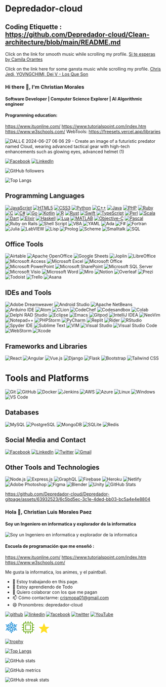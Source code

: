 # Depredador-cloud

## Coding Etiquette : https://github.com/Depredador-cloud/Clean-architecture/blob/main/README.md 

Click on the link for smooth music while scrolling my profile. 
[Si te esperas by Camila Orantes ](https://youtu.be/BtAm8DITKyI?si=zdrk_vdx4y_F7RQU)

Click on the link here for some gansta music while scrolling my profile. 
[Chris Jedi, YOVNGCHIMI, Dei V - Los Que Son](https://youtu.be/o3hebzdPWRQ?si=LsuQQCDuMQirri8f)

### Hi there 👋, I'm Christian Morales
#### Software Developer | Computer Science Explorer | AI Algorithmic engineer 
#### Programming education: 

https://www.ituonline.com/
https://www.tutorialspoint.com/index.htm
https://www.w3schools.com/
WebTools: https://freesets.vercel.app/libraries


![DALL·E 2024-06-27 06 06 29 - Create an image of a futuristic predator named Cloud, wearing advanced tactical gear with high-tech enhancements such as glowing eyes, advanced helmet (1)](https://github.com/Depredador-cloud/Depredador-gitpage/assets/63932523/571ced03-0a50-44e3-88d8-4748f472b478)

[![Facebook](https://img.shields.io/badge/Facebook-%231877F2.svg?logo=facebook&logoColor=white)](https://www.facebook.com/profile.php?id=100006291639953)
[![LinkedIn](https://img.shields.io/badge/LinkedIn-%230077B5.svg?logo=linkedin&logoColor=white)](https://www.linkedin.com/in/christian-luis-morales-paez-b69a951a7/)

![GitHub followers](https://img.shields.io/github/followers/depredador-cloud.svg?style=social&label=Follow&maxAge=2592000)

![Top Langs](https://github-readme-stats.vercel.app/api/top-langs/?username=depredador-cloud&theme=blue-green)

## Programming Languages

[![JavaScript](https://img.shields.io/badge/JavaScript-%23323330.svg?style=for-the-badge&logo=javascript&logoColor=%23F7DF1E)](https://github.com/Depredador-cloud/JavascriptBasic/blob/main/README.md)
[![HTML5](https://img.shields.io/badge/HTML5-%23E34F26.svg?style=for-the-badge&logo=html5&logoColor=white)](https://github.com/Depredador-cloud/HTML5-Basic/blob/main/README.md)
[![CSS3](https://img.shields.io/badge/CSS3-%231572B6.svg?style=for-the-badge&logo=css3&logoColor=white)](https://github.com/Depredador-cloud/Css3-Basic/blob/main/README.md)
[![Python](https://img.shields.io/badge/Python-%2314354C.svg?style=for-the-badge&logo=python&logoColor=white)](https://github.com/Depredador-cloud/Pythonintrodev_1.git)
[![C++](https://img.shields.io/badge/C%2B%2B-%2300599C.svg?style=for-the-badge&logo=c%2B%2B&logoColor=white)](https://github.com/Depredador-cloud/C---Basic/blob/main/README.md)
[![Java](https://img.shields.io/badge/Java-%23ED8B00.svg?style=for-the-badge&logo=java&logoColor=white)](https://github.com/Depredador-cloud/Java-Basic/blob/main/README.md)
[![PHP](https://img.shields.io/badge/PHP-%23777BB4.svg?style=for-the-badge&logo=php&logoColor=white)](https://github.com/Depredador-cloud/PHP-Basic/blob/main/README.md)
[![Ruby](https://img.shields.io/badge/Ruby-%23CC342D.svg?style=for-the-badge&logo=ruby&logoColor=white)](https://github.com/Depredador-cloud/Ruby-Basics/blob/main/README.md#why-ruby)
[![C](https://img.shields.io/badge/C-%2300599C.svg?style=for-the-badge&logo=c&logoColor=white)](https://github.com/Depredador-cloud/C-programming-basics/blob/main/README.md)
[![C#](https://img.shields.io/badge/C%23-%23239120.svg?style=for-the-badge&logo=c-sharp&logoColor=white)](https://github.com/Depredador-cloud/C-or-Csharp-basics/blob/main/README.md)
[![Go](https://img.shields.io/badge/Go-%2300ADD8.svg?style=for-the-badge&logo=go&logoColor=white)](https://github.com/Depredador-cloud/Go-or-Golang/blob/main/README.md)
[![Kotlin](https://img.shields.io/badge/Kotlin-%230095D5.svg?style=for-the-badge&logo=kotlin&logoColor=white)](https://github.com/Depredador-cloud/Kotlin-Basics/blob/main/README.md)
[![R](https://img.shields.io/badge/R-%23276DC3.svg?style=for-the-badge&logo=r&logoColor=white)](https://github.com/Depredador-cloud/R-studio-Basics/blob/main/README.md)
[![Rust](https://img.shields.io/badge/Rust-%23000000.svg?style=for-the-badge&logo=rust&logoColor=white)](https://github.com/Depredador-cloud/Rust-Basics/blob/main/README.md)
[![Swift](https://img.shields.io/badge/Swift-%23FA7343.svg?style=for-the-badge&logo=swift&logoColor=white)](https://github.com/Depredador-cloud/Swift-Basics-/blob/main/README.md)
[![TypeScript](https://img.shields.io/badge/TypeScript-%23007ACC.svg?style=for-the-badge&logo=typescript&logoColor=white)](https://github.com/Depredador-cloud/Typescript-basics/blob/main/README.md)
[![Perl](https://img.shields.io/badge/Perl-%2339457E.svg?style=for-the-badge&logo=perl&logoColor=white)](https://github.com/Depredador-cloud/Perl-Basics/blob/main/README.md)
[![Scala](https://img.shields.io/badge/Scala-%23DC322F.svg?style=for-the-badge&logo=scala&logoColor=white)](https://github.com/Depredador-cloud/Scala-Basics)
[![Dart](https://img.shields.io/badge/Dart-%230175C2.svg?style=for-the-badge&logo=dart&logoColor=white)](https://github.com/Depredador-cloud/Dart-Basics)
[![Elixir](https://img.shields.io/badge/Elixir-%234B275F.svg?style=for-the-badge&logo=elixir&logoColor=white)](https://github.com/Depredador-cloud/Elixir-Basics)
[![Haskell](https://img.shields.io/badge/Haskell-%235D4F85.svg?style=for-the-badge&logo=haskell&logoColor=white)](https://github.com/Depredador-cloud/Haskell-Basics)
[![Lua](https://img.shields.io/badge/Lua-%232C2D72.svg?style=for-the-badge&logo=lua&logoColor=white)](https://github.com/Depredador-cloud/Lua-Basics)
[![MATLAB](https://img.shields.io/badge/MATLAB-%23FF7200.svg?style=for-the-badge&logo=mathworks&logoColor=white)](https://github.com/Depredador-cloud/Mathlab-Basics)
[![Objective-C](https://img.shields.io/badge/Objective--C-%23387EB8.svg?style=for-the-badge&logo=apple&logoColor=white)](https://github.com/Depredador-cloud/Objective-C-basics/blob/main/README.md)
[![Pascal](https://img.shields.io/badge/Pascal-%2389E051.svg?style=for-the-badge&logo=pascal&logoColor=white)](https://github.com/Depredador-cloud/Pascal-Basics)
![Ruby on Rails](https://img.shields.io/badge/Ruby_on_Rails-%23CC0000.svg?style=for-the-badge&logo=ruby-on-rails&logoColor=white)
![Shell Script](https://img.shields.io/badge/Shell_Script-%23121011.svg?style=for-the-badge&logo=gnu-bash&logoColor=white)
![VBA](https://img.shields.io/badge/VBA-%23669CB3.svg?style=for-the-badge&logo=vba&logoColor=white)
![YAML](https://img.shields.io/badge/YAML-%23CB171E.svg?style=for-the-badge&logo=yaml&logoColor=white)
![Ada](https://img.shields.io/badge/Ada-%232D3B50.svg?style=for-the-badge&logo=ada&logoColor=white)
![F#](https://img.shields.io/badge/F%23-%230B0B0B.svg?style=for-the-badge&logo=f-sharp&logoColor=white)
![Fortran](https://img.shields.io/badge/Fortran-%23734F24.svg?style=for-the-badge&logo=fortran&logoColor=white)
![Julia](https://img.shields.io/badge/Julia-%237E10CC.svg?style=for-the-badge&logo=julia&logoColor=white)
![LabVIEW](https://img.shields.io/badge/LabVIEW-%23F4C300.svg?style=for-the-badge&logo=labview&logoColor=white)
![Lisp](https://img.shields.io/badge/Lisp-%23202520.svg?style=for-the-badge&logo=lisp&logoColor=white)
![Prolog](https://img.shields.io/badge/Prolog-%233F4A6F.svg?style=for-the-badge&logo=prolog&logoColor=white)
![Scheme](https://img.shields.io/badge/Scheme-%2348B0D8.svg?style=for-the-badge&logo=scheme&logoColor=white)
![Smalltalk](https://img.shields.io/badge/Smalltalk-%23547293.svg?style=for-the-badge&logo=smalltalk&logoColor=white)
![SQL](https://img.shields.io/badge/SQL-%23CC2927.svg?style=for-the-badge&logo=sql&logoColor=white)

## Office Tools

![Airtable](https://img.shields.io/badge/Airtable-18BFFF?style=for-the-badge&logo=Airtable&logoColor=white)
![Apache OpenOffice](https://img.shields.io/badge/Apache_OpenOffice-0E85CD?style=for-the-badge&logo=ApacheOpenOffice&logoColor=white)
![Google Sheets](https://img.shields.io/badge/Google%20Sheets-34A853?style=for-the-badge&logo=google-sheets&logoColor=white)
![Joplin](https://img.shields.io/badge/Joplin-1071D3?style=for-the-badge&logo=joplin&logoColor=white)
![LibreOffice](https://img.shields.io/badge/LibreOffice-18A303?style=for-the-badge&logo=LibreOffice&logoColor=white)
![Microsoft Access](https://img.shields.io/badge/Microsoft_Access-A4373A?style=for-the-badge&logo=microsoft-access&logoColor=white)
![Microsoft Excel](https://img.shields.io/badge/Microsoft_Excel-217346?style=for-the-badge&logo=microsoft-excel&logoColor=white)
![Microsoft Office](https://img.shields.io/badge/Microsoft_Office-D83B01?style=for-the-badge&logo=microsoft-office&logoColor=white)
![Microsoft PowerPoint](https://img.shields.io/badge/Microsoft_PowerPoint-B7472A?style=for-the-badge&logo=microsoft-powerpoint&logoColor=white)
![Microsoft SharePoint](https://img.shields.io/badge/Microsoft_SharePoint-0078D4?style=for-the-badge&logo=microsoft-sharepoint&logoColor=white)
![Microsoft SQL Server](https://img.shields.io/badge/Microsoft_SQL_Server-CC2927?style=for-the-badge&logo=microsoft-sql-server&logoColor=white)
![Microsoft Visio](https://img.shields.io/badge/Microsoft_Visio-3955A3?style=for-the-badge&logo=microsoft-visio&logoColor=white)
![Microsoft Word](https://img.shields.io/badge/Microsoft_Word-2B579A?style=for-the-badge&logo=microsoft-word&logoColor=white)
![Miro](https://img.shields.io/badge/Miro-050038?style=for-the-badge&logo=Miro&logoColor=white)
![Notion](https://img.shields.io/badge/Notion-000000?style=for-the-badge&logo=notion&logoColor=white)
![Overleaf](https://img.shields.io/badge/Overleaf-47A141?style=for-the-badge&logo=Overleaf&logoColor=white)
![Prezi](https://img.shields.io/badge/Prezi-3181FF?style=for-the-badge&logo=prezi&logoColor=white)
![Todoist](https://img.shields.io/badge/Todoist-E44332?style=for-the-badge&logo=todoist&logoColor=white)
![Trello](https://img.shields.io/badge/Trello-0052CC?style=for-the-badge&logo=trello&logoColor=white)
![Asana](https://img.shields.io/badge/Asana-273347?style=for-the-badge&logo=asana&logoColor=white)

## IDEs and Tools

![Adobe Dreamweaver](https://img.shields.io/badge/Adobe%20Dreamweaver-072401?style=for-the-badge&logo=Adobe%20Dreamweaver&logoColor=34F400)
![Android Studio](https://img.shields.io/badge/Android_Studio-3DDC84?style=for-the-badge&logo=android-studio&logoColor=white)
![Apache NetBeans](https://img.shields.io/badge/apache%20netbeans-1B6AC6?style=for-the-badge&logo=apache%20netbeans%20IDE&logoColor=white)
![Arduino IDE](https://img.shields.io/badge/Arduino_IDE-00979D?style=for-the-badge&logo=arduino&logoColor=white)
![Atom](https://img.shields.io/badge/Atom-66595C?style=for-the-badge&logo=Atom&logoColor=white)
![CLion](https://img.shields.io/badge/CLion-000000?style=for-the-badge&logo=clion&logoColor=white)
![CodeChef](https://img.shields.io/badge/-CodeChef-5B4638?style=for-the-badge&logo=CodeChef&logoColor=white)
![Codesandbox](https://img.shields.io/badge/Codesandbox-000000?style=for-the-badge&logo=CodeSandbox&logoColor=white)
![Colab](https://img.shields.io/badge/Colab-F9AB00?style=for-the-badge&logo=googlecolab&color=525252)
![Delphi RAD Studio](https://img.shields.io/badge/Delphi_RAD_Studio-B22222?style=for-the-badge&logo=delphi&logoColor=white)
![Eclipse](https://img.shields.io/badge/Eclipse-2C2255?style=for-the-badge&logo=eclipse&logoColor=white)
![Emacs](https://img.shields.io/badge/Emacs-%237F5AB6.svg?&style=for-the-badge&logo=gnu-emacs&logoColor=white)
![Gitpod](https://img.shields.io/badge/Gitpod-000000?style=for-the-badge&logo=gitpod&logoColor=#FFAE33)
![IntelliJ IDEA](https://img.shields.io/badge/IntelliJ_IDEA-000000.svg?style=for-the-badge&logo=intellij-idea&logoColor=white)
![NeoVim](https://img.shields.io/badge/NeoVim-%2357A143.svg?&style=for-the-badge&logo=neovim&logoColor=white)
![Notepad++](https://img.shields.io/badge/Notepad++-90E59A.svg?style=for-the-badge&logo=notepad%2B%2B&logoColor=black)
![PHPStorm](http://img.shields.io/badge/-PHPStorm-181717?style=for-the-badge&logo=phpstorm&logoColor=white)
![PyCharm](https://img.shields.io/badge/PyCharm-000000.svg?&style=for-the-badge&logo=PyCharm&logoColor=white)
![Replit](https://img.shields.io/badge/replit-667881?style=for-the-badge&logo=replit&logoColor=white)
![Rider](https://img.shields.io/badge/Rider-000000?style=for-the-badge&logo=Rider&logoColor=white)
![RStudio](https://img.shields.io/badge/RStudio-75AADB?style=for-the-badge&logo=RStudio&logoColor=white)
![Spyder IDE](https://img.shields.io/badge/Spyder%20Ide-FF0000?style=for-the-badge&logo=spyder%20ide&logoColor=white)
![Sublime Text](https://img.shields.io/badge/sublime_text-%23575757.svg?&style=for-the-badge&logo=sublime-text&logoColor=important)
![VIM](https://img.shields.io/badge/VIM-%2311AB00.svg?&style=for-the-badge&logo=vim&logoColor=white)
![Visual Studio](https://img.shields.io/badge/Visual_Studio-5C2D91?style=for-the-badge&logo=visual%20studio&logoColor=white)
![Visual Studio Code](https://img.shields.io/badge/Visual_Studio_Code-0078D4?style=for-the-badge&logo=visual%20studio%20code&logoColor=white)
![WebStorm](https://img.shields.io/badge/WebStorm-000000?style=for-the-badge&logo=WebStorm&logoColor=white)
![Xcode](https://img.shields.io/badge/Xcode-007ACC?style=for-the-badge&logo=Xcode&logoColor=white)

## Frameworks and Libraries

![React](https://img.shields.io/badge/React-%2320232a.svg?style=for-the-badge&logo=react&logoColor=%2361DAFB)
![Angular](https://img.shields.io/badge/Angular-%23DD0031.svg?style=for-the-badge&logo=angular&logoColor=white)
![Vue.js](https://img.shields.io/badge/Vue.js-%2335495e.svg?style=for-the-badge&logo=vue.js&logoColor=%234FC08D)
![Django](https://img.shields.io/badge/Django-%23092E20.svg?style=for-the-badge&logo=django&logoColor=white)
![Flask](https://img.shields.io/badge/Flask-%23000.svg?style=for-the-badge&logo=flask&logoColor=white)
![Bootstrap](https://img.shields.io/badge/Bootstrap-%23563D7C.svg?style=for-the-badge&logo=bootstrap&logoColor=white)
![Tailwind CSS](https://img.shields.io/badge/Tailwind_CSS-%2338B2AC.svg?style=for-the-badge&logo=tailwind-css&logoColor=white)

# Tools and Platforms

![Git](https://img.shields.io/badge/Git-%23F05033.svg?style=for-the-badge&logo=git&logoColor=white)
![GitHub](https://img.shields.io/badge/GitHub-%23121011.svg?style=for-the-badge&logo=github&logoColor=white)
![Docker](https://img.shields.io/badge/Docker-%230db7ed.svg?style=for-the-badge&logo=docker&logoColor=white)
![Jenkins](https://img.shields.io/badge/Jenkins-%232C5263.svg?style=for-the-badge&logo=jenkins&logoColor=white)
![AWS](https://img.shields.io/badge/Amazon_AWS-%23232F3E.svg?style=for-the-badge&logo=amazon-aws&logoColor=white)
![Azure](https://img.shields.io/badge/Microsoft_Azure-%230072C6.svg?style=for-the-badge&logo=microsoft-azure&logoColor=white)
![Linux](https://img.shields.io/badge/Linux-%23FCC624.svg?style=for-the-badge&logo=linux&logoColor=black)
![Windows](https://img.shields.io/badge/Windows-%230078D6.svg?style=for-the-badge&logo=windows&logoColor=white)
![VS Code](https://img.shields.io/badge/VS_Code-%23007ACC.svg?style=for-the-badge&logo=visual-studio-code&logoColor=white)

## Databases
![MySQL](https://img.shields.io/badge/MySQL-%2300f.svg?style=for-the-badge&logo=mysql&logoColor=white)
![PostgreSQL](https://img.shields.io/badge/PostgreSQL-%23336791.svg?style=for-the-badge&logo=postgresql&logoColor=white)
![MongoDB](https://img.shields.io/badge/MongoDB-%2347A248.svg?style=for-the-badge&logo=mongodb&logoColor=white)
![SQLite](https://img.shields.io/badge/SQLite-%23003B57.svg?style=for-the-badge&logo=sqlite&logoColor=white)
![Redis](https://img.shields.io/badge/Redis-%23DC382D.svg?style=for-the-badge&logo=redis&logoColor=white)

## Social Media and Contact

[![Facebook](https://img.shields.io/badge/Facebook-%231877F2.svg?style=for-the-badge&logo=facebook&logoColor=white)](https://www.facebook.com/profile.php?id=100006291639953)
[![LinkedIn](https://img.shields.io/badge/LinkedIn-%230077B5.svg?style=for-the-badge&logo=linkedin&logoColor=white)](https://www.linkedin.com/in/christian-luis-morales-paez-b69a951a7/)
[![Twitter](https://img.shields.io/badge/Twitter-%231DA1F2.svg?style=for-the-badge&logo=twitter&logoColor=white)](https://x.com/wildnewshunter)
[![Gmail](https://img.shields.io/badge/Gmail-D14836?style=for-the-badge&logo=gmail&logoColor=white)](mailto:crismopa01@gmail.com)

## Other Tools and Technologies

![Node.js](https://img.shields.io/badge/Node.js-%23339933.svg?style=for-the-badge&logo=nodedotjs&logoColor=white)
![Express.js](https://img.shields.io/badge/Express.js-%23404d59.svg?style=for-the-badge&logo=express&logoColor=%2361DAFB)
![GraphQL](https://img.shields.io/badge/GraphQL-E10098?style=for-the-badge&logo=graphql&logoColor=white)
![Firebase](https://img.shields.io/badge/Firebase-ffca28?style=for-the-badge&logo=firebase&logoColor=black)
![Heroku](https://img.shields.io/badge/Heroku-430098?style=for-the-badge&logo=heroku&logoColor=white)
![Netlify](https://img.shields.io/badge/Netlify-%2300C7B7.svg?style=for-the-badge&logo=netlify&logoColor=white)
![Adobe Photoshop](https://img.shields.io/badge/Adobe%20Photoshop-%2331A8FF.svg?style=for-the-badge&logo=adobe-photoshop&logoColor=white)
![Figma](https://img.shields.io/badge/Figma-%23F24E1E.svg?style=for-the-badge&logo=figma&logoColor=white)
![Blender](https://img.shields.io/badge/Blender-%23F5792A.svg?style=for-the-badge&logo=blender&logoColor=white)
![Unity](https://img.shields.io/badge/Unity-%23000000.svg?style=for-the-badge&logo=unity&logoColor=white)
![GitHub Stats](https://github-readme-stats.vercel.app/api?username=depredador-cloud&show_icons=true&count_private=true)  



https://github.com/Depredador-cloud/Depredador-gitpage/assets/63932523/6c5bd5ec-3c1e-4ded-bb03-bc5a4e4e8804



### Hola 👋, Christian Luis Morales Paez
#### Soy un Ingeniero en informatica y explorador de la informatica
![Soy un Ingeniero en informatica y explorador de la informatica](https://github.com/Depredador-cloud/Depredador-gitpage)

#### Escuela de programación que me enseñó : 

https://www.ituonline.com/
https://www.tutorialspoint.com/index.htm
https://www.w3schools.com/

Me gusta la informatica, los animes, y el paintball. 

- 🔭 Estoy trabajando en this page. 
- 🌱 Estoy aprendiendo de Todo 
- 👯 Quiero colaborar con los que me pagan 
- 📫 Cómo contactarme: crismopa01@gmail.com 
- 😄 Pronombres: depredador-cloud 


[<img src='https://cdn.jsdelivr.net/npm/simple-icons@3.0.1/icons/github.svg' alt='github' height='40'>](https://github.com/depredador-cloud)  [<img src='https://cdn.jsdelivr.net/npm/simple-icons@3.0.1/icons/linkedin.svg' alt='linkedin' height='40'>](https://www.linkedin.com/in/https://www.linkedin.com/in/christian-luis-morales-paez-b69a951a7//)  [<img src='https://cdn.jsdelivr.net/npm/simple-icons@3.0.1/icons/facebook.svg' alt='facebook' height='40'>](https://www.facebook.com/https://www.facebook.com/profile.php?id=100006291639953)  [<img src='https://cdn.jsdelivr.net/npm/simple-icons@3.0.1/icons/twitter.svg' alt='twitter' height='40'>](https://twitter.com/https://x.com/wildnewshunter)  [<img src='https://cdn.jsdelivr.net/npm/simple-icons@3.0.1/icons/youtube.svg' alt='YouTube' height='40'>](https://www.youtube.com/channel/https://www.youtube.com/channel/UC7TtFZupCxVSqkIZ-sz5mYQ)  

<a href='https://archiveprogram.github.com/'><img src='https://raw.githubusercontent.com/acervenky/animated-github-badges/master/assets/acbadge.gif' width='40' height='40'></a> <a href='https://docs.github.com/en/developers'><img src='https://raw.githubusercontent.com/acervenky/animated-github-badges/master/assets/devbadge.gif' width='40' height='40'></a> <a href='https://stars.github.com/'><img src='https://raw.githubusercontent.com/acervenky/animated-github-badges/master/assets/starbadge.gif' width='35' height='35'></a> 

[![trophy](https://github-profile-trophy.vercel.app/?username=depredador-cloud)](https://github.com/ryo-ma/github-profile-trophy)

[![Top Langs](https://github-readme-stats.vercel.app/api/top-langs/?username=depredador-cloud)](https://github.com/anuraghazra/github-readme-stats)

![GitHub stats](https://github-readme-stats.vercel.app/api?username=depredador-cloud&show_icons=true&count_private=true)  

![GitHub metrics](https://metrics.lecoq.io/depredador-cloud)  

![GitHub streak stats](https://streak-stats.demolab.com/?user=depredador-cloud)  

